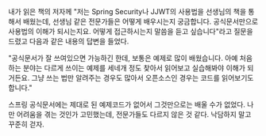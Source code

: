 내가 읽은 책의 저자께 "저는 Spring Security나 JJWT의 사용법을 선생님의 책을 통해서 배웠는데, 선생님 같은 전문가들은 어떻게 배우시는지 궁금합니다. 공식문서만으로 사용법의 이해가 되시는지요. 어떻게 접근하시는지 말씀을 듣고 싶습니다"라고 질문을 드렸고 다음과 같은 내용의 답변을 들었다.

"공식문서가 잘 쓰여있으면 가능하긴 한데, 보통은 예제로 많이 배웠습니다. 아예 처음 하는 분야는 다르게 쓰이는 예제를 세네개 정도 찾아서 읽어보고 실습해봐야 이해가 되거든요. 그냥 쓰는 법만 알려주는 경우도 많아서 오픈소스인 경우는 코드를 읽어보기도 합니다."

스프링 공식문서에는 제대로 된 예제코드가 없어서 그것만으로는 배울 수가 없었다. 나만 어려움을 겪는 것인가 고민했는데, 전문가들도 다르지 않은 것 같다. 낙담하지 말고 꾸준히 걷자.

